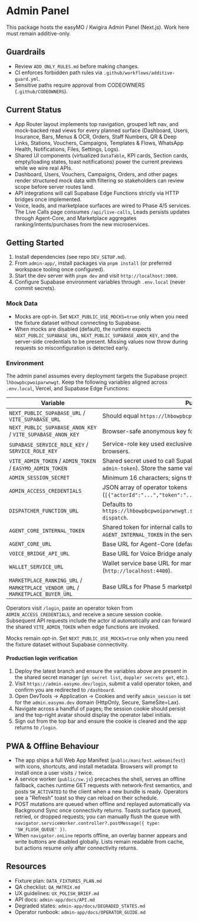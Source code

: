 # Admin Panel

This package hosts the easyMO / Kwigira Admin Panel (Next.js). Work here must
remain additive-only.

## Guardrails

- Review `ADD_ONLY_RULES.md` before making changes.
- CI enforces forbidden path rules via `.github/workflows/additive-guard.yml`.
- Sensitive paths require approval from CODEOWNERS (`.github/CODEOWNERS`).

## Current Status

- App Router layout implements top navigation, grouped left nav, and mock-backed
  read views for every planned surface (Dashboard, Users, Insurance, Bars, Menus
  & OCR, Orders, Staff Numbers, QR & Deep Links, Stations, Vouchers, Campaigns,
  Templates & Flows, WhatsApp Health, Notifications, Files, Settings, Logs).
- Shared UI components (virtualized `DataTable`, KPI cards, Section cards,
  empty/loading states, toast notifications) power the current previews while we
  wire real APIs.
- Dashboard, Users, Vouchers, Campaigns, Orders, and other pages render
  structured mock data with filtering so stakeholders can review scope before
  server routes land.
- API integrations will call Supabase Edge Functions strictly via HTTP bridges
  once implemented.
- Voice, leads, and marketplace surfaces are wired to Phase 4/5 services. The
  Live Calls page consumes `/api/live-calls`, Leads persists updates through
  Agent-Core, and Marketplace aggregates ranking/intents/purchases from the new
  microservices.

## Getting Started

1. Install dependencies (see repo `DEV_SETUP.md`).
2. From `admin-app/`, install packages via `pnpm install` (or preferred
   workspace tooling once configured).
3. Start the dev server with `pnpm dev` and visit `http://localhost:3000`.
4. Configure Supabase environment variables through `.env.local` (never commit
   secrets).

### Mock Data

- Mocks are opt-in. Set `NEXT_PUBLIC_USE_MOCKS=true` only when you need the
  fixture dataset without connecting to Supabase.
- When mocks are disabled (default), the runtime expects
  `NEXT_PUBLIC_SUPABASE_URL`, `NEXT_PUBLIC_SUPABASE_ANON_KEY`, and the
  server-side credentials to be present. Missing values now throw during
  requests so misconfiguration is detected early.

### Environment

The admin panel assumes every deployment targets the Supabase project
`lhbowpbcpwoiparwnwgt`. Keep the following variables aligned across
`.env.local`, Vercel, and Supabase Edge Functions:

| Variable | Purpose |
| --- | --- |
| `NEXT_PUBLIC_SUPABASE_URL` / `VITE_SUPABASE_URL` | Should equal `https://lhbowpbcpwoiparwnwgt.supabase.co`. |
| `NEXT_PUBLIC_SUPABASE_ANON_KEY` / `VITE_SUPABASE_ANON_KEY` | Browser-safe anonymous key for client fetches. |
| `SUPABASE_SERVICE_ROLE_KEY` / `SERVICE_ROLE_KEY` | Service-role key used exclusively on the server. Never expose to browsers. |
| `VITE_ADMIN_TOKEN` / `ADMIN_TOKEN` / `EASYMO_ADMIN_TOKEN` | Shared secret used to call Supabase edge functions (`x-api-key` / `x-admin-token`). Store the same value in Supabase function secrets. |
| `ADMIN_SESSION_SECRET` | Minimum 16 characters; signs the HttpOnly session cookie. |
| `ADMIN_ACCESS_CREDENTIALS` | JSON array of operator tokens (`[{"actorId":"...","token":"...","label":"Ops"}]`). |
| `DISPATCHER_FUNCTION_URL` | Defaults to `https://lhbowpbcpwoiparwnwgt.supabase.co/functions/v1/campaign-dispatch`. |
| `AGENT_CORE_INTERNAL_TOKEN` | Shared token for internal calls to Agent-Core (matches `AGENT_INTERNAL_TOKEN` in the service). |
| `AGENT_CORE_URL` | Base URL for Agent-Core (defaults to `http://localhost:4000`). |
| `VOICE_BRIDGE_API_URL` | Base URL for Voice Bridge analytics (`http://localhost:4100`). |
| `WALLET_SERVICE_URL` | Wallet service base URL for marketplace purchases (`http://localhost:4400`). |
| `MARKETPLACE_RANKING_URL` / `MARKETPLACE_VENDOR_URL` / `MARKETPLACE_BUYER_URL` | Base URLs for Phase 5 marketplace services. |

Operators visit `/login`, paste an operator token from
`ADMIN_ACCESS_CREDENTIALS`, and receive a secure session cookie. Subsequent API
requests include the actor id automatically and can forward the shared
`VITE_ADMIN_TOKEN` when edge functions are invoked.

Mocks remain opt-in. Set `NEXT_PUBLIC_USE_MOCKS=true` only when you need the
fixture dataset without Supabase connectivity.

#### Production login verification

1. Deploy the latest branch and ensure the variables above are present in
   the shared secret manager (`gh secret list`, `doppler secrets get`, etc.).
2. Visit `https://admin.easymo.dev/login`, submit a valid operator token, and
   confirm you are redirected to `/dashboard`.
3. Open DevTools → Application → Cookies and verify `admin_session` is set for
   the `admin.easymo.dev` domain (HttpOnly, Secure, SameSite=Lax).
4. Navigate across a handful of pages; the session cookie should persist and the
   top-right avatar should display the operator label initials.
5. Sign out from the top bar and ensure the cookie is cleared and the app
   returns to `/login`.

## PWA & Offline Behaviour

- The app ships a full Web App Manifest (`public/manifest.webmanifest`) with
  icons, shortcuts, and install metadata. Browsers will prompt to install once a
  user visits `/` twice.
- A service worker (`public/sw.js`) precaches the shell, serves an offline
  fallback, caches runtime GET requests with network-first semantics, and posts
  `SW_ACTIVATED` to the client when a new bundle is ready. Operators see a
  "Refresh" toast so they can reload on their schedule.
- POST mutations are queued when offline and replayed automatically via
  Background Sync once connectivity returns. Toasts surface queued, retried, or
  dropped requests; you can manually flush the queue with
  `navigator.serviceWorker.controller?.postMessage({ type: 'SW_FLUSH_QUEUE' })`.
- When `navigator.onLine` reports offline, an overlay banner appears and write
  buttons are disabled globally. Lists remain readable from cache, but actions
  resume only after connectivity returns.

## Resources

- Fixture plan: `DATA_FIXTURES_PLAN.md`
- QA checklist: `QA_MATRIX.md`
- UX guidelines: `UX_POLISH_BRIEF.md`
- API docs: `admin-app/docs/API.md`
- Degraded states: `admin-app/docs/DEGRADED_STATES.md`
- Operator runbook: `admin-app/docs/OPERATOR_GUIDE.md`
